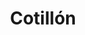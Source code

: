 ---
title: "Cotillón"
url: /ciudad-autonoma-de-buenos-aires/cotillon-avenida-juan-bautista-alberdi/
shop: general
---